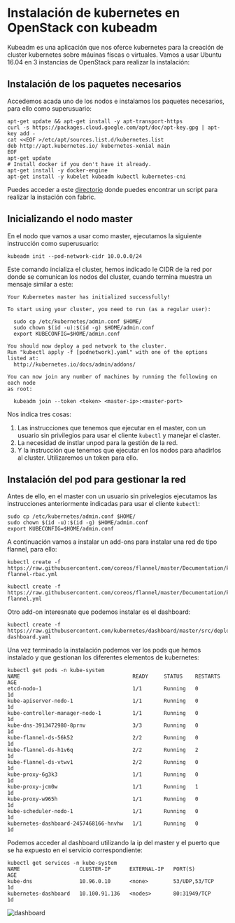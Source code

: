 # Instalación de kubernetes en OpenStack con kubeadm

Kubeadm es una aplicación que nos oferce kubernetes para la creación de cluster kubernetes sobre máuinas físcas o virtuales. Vamos a usar Ubuntu 16.04 en 3 instancias de OpenStack para realizar la instalación:

## Instalación de los paquetes necesarios

Accedemos acada uno de los nodos e instalamos los paquetes necesarios, para ello como superusuario:

	apt-get update && apt-get install -y apt-transport-https
	curl -s https://packages.cloud.google.com/apt/doc/apt-key.gpg | apt-key add -
	cat <<EOF >/etc/apt/sources.list.d/kubernetes.list
	deb http://apt.kubernetes.io/ kubernetes-xenial main
	EOF
	apt-get update
	# Install docker if you don't have it already.
	apt-get install -y docker-engine
	apt-get install -y kubelet kubeadm kubectl kubernetes-cni

Puedes acceder a este [directorio](https://github.com/iesgn/curso-ual17/tree/master/kubeadm) donde puedes encontrar un script para realizar la instación con fabric.

## Inicializando el nodo master

En el nodo que vamos a usar como master, ejecutamos la siguiente instrucción como superusuario:

	kubeadm init --pod-network-cidr 10.0.0.0/24

Este comando incializa el cluster, hemos indicado le CIDR de la red por donde se comunican los nodos del cluster, cuando termina muestra un mensaje similar a este:

	Your Kubernetes master has initialized successfully!	

	To start using your cluster, you need to run (as a regular user):	

	  sudo cp /etc/kubernetes/admin.conf $HOME/
	  sudo chown $(id -u):$(id -g) $HOME/admin.conf
	  export KUBECONFIG=$HOME/admin.conf	

	You should now deploy a pod network to the cluster.
	Run "kubectl apply -f [podnetwork].yaml" with one of the options listed at:
	  http://kubernetes.io/docs/admin/addons/	

	You can now join any number of machines by running the following on each node
	as root:	

	  kubeadm join --token <token> <master-ip>:<master-port>

Nos indica tres cosas:

1. Las instrucciones que tenemos que ejecutar en el master, con un usuario sin privilegios para usar el cliente `kubectl` y manejar el claster.
2. La necesidad de instlar unpod para la gestión de la red.
3. Y la instrucción que tenemos que ejecutar en los nodos para añadirlos al cluster. Utilizaremos un token para ello.

## Instalación del pod para gestionar la red

Antes de ello, en el master con un usuario sin privelegios ejecutamos las instrucciones anteriormente indicadas para usar el cliente `kubectl`:

	sudo cp /etc/kubernetes/admin.conf $HOME/
	sudo chown $(id -u):$(id -g) $HOME/admin.conf
	export KUBECONFIG=$HOME/admin.conf

A continuación vamos a instalar un add-ons para instalar una red de tipo flannel, para ello:


	kubectl create -f https://raw.githubusercontent.com/coreos/flannel/master/Documentation/kube-flannel-rbac.yml

	kubectl create -f https://raw.githubusercontent.com/coreos/flannel/master/Documentation/kube-flannel.yml

Otro add-on interesnate que podemos instalar es el dashboard:

	kubectl create -f https://raw.githubusercontent.com/kubernetes/dashboard/master/src/deploy/kubernetes-dashboard.yaml

Una vez terminado la instalación podemos ver los pods que hemos instalado y que gestionan los diferentes elementos de kubernetes:

	kubectl get pods -n kube-system
	NAME                                    READY     STATUS    RESTARTS   AGE
	etcd-nodo-1                             1/1       Running   0          1d
	kube-apiserver-nodo-1                   1/1       Running   0          1d
	kube-controller-manager-nodo-1          1/1       Running   0          1d
	kube-dns-3913472980-8prnv               3/3       Running   0          1d
	kube-flannel-ds-56k52                   2/2       Running   0          1d
	kube-flannel-ds-h1v6q                   2/2       Running   2          1d
	kube-flannel-ds-vtwv1                   2/2       Running   0          1d
	kube-proxy-6g3k3                        1/1       Running   0          1d
	kube-proxy-jcm0w                        1/1       Running   1          1d
	kube-proxy-w965h                        1/1       Running   0          1d
	kube-scheduler-nodo-1                   1/1       Running   0          1d
	kubernetes-dashboard-2457468166-hnvhw   1/1       Running   0          1d

Podemos acceder al dashboard utilizando la ip del master y el puerto que se ha expuesto en el servicio correspondiente:

	kubectl get services -n kube-system
	NAME                   CLUSTER-IP      EXTERNAL-IP   PORT(S)         AGE
	kube-dns               10.96.0.10      <none>        53/UDP,53/TCP   1d
	kubernetes-dashboard   10.100.91.136   <nodes>       80:31949/TCP    1d


![dashboard](img/daashboard.png)

